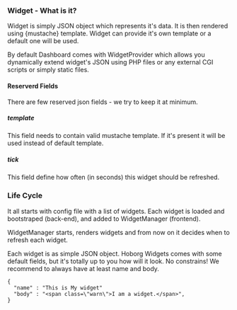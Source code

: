 ### Widget - What is it?

Widget is simply JSON object which represents it's data. It is then 
rendered using {mustache} template. Widget can provide it's own
template or a default one will be used.

By default Dashboard comes with WidgetProvider which allows you 
dynamically extend widget's JSON using PHP files or any external CGI
scripts or simply static files.

#### Reserverd Fields

There are few reserved json fields - we try to keep it at minimum.

##### template

This field needs to contain valid mustache template. If it's present
it will be used instead of default template.

##### tick

This field define how often (in seconds) this widget should be 
refreshed.



### Life Cycle

It all starts with config file with a list of widgets. Each widget is
loaded and bootstraped (back-end), and added to WidgetManager 
(frontend).

WidgetManager starts, renders widgets and from now on it decides when 
to refresh each widget.

Each widget is as simple JSON object. Hoborg Widgets comes with some 
default fields, but it's totally up to you how will it look. No 
constrains! We recommend to always have at least name and body.

~~~
{
  "name" : "This is My widget"
  "body" : "<span class=\"warn\">I am a widget.</span>",
}
~~~

